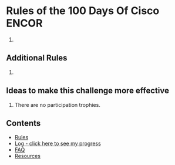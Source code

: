 # Rules of the 100 Days Of Cisco ENCOR
1.

## Additional Rules
1.

## Ideas to make this challenge more effective
1. There are no participation trophies.

## Contents
* [Rules](rules.md)
* [Log - click here to see my progress](log.md)
* [FAQ](FAQ.md)
* [Resources](resources.md)
